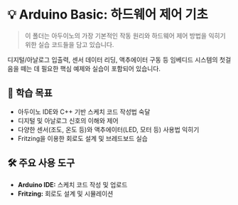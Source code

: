 # 💡 Arduino Basic: 하드웨어 제어 기초

> 이 폴더는 아두이노의 가장 기본적인 작동 원리와 하드웨어 제어 방법을 익히기 위한 실습 코드들을 담고 있습니다.

디지털/아날로그 입출력, 센서 데이터 리딩, 액추에이터 구동 등 임베디드 시스템의 첫걸음을 떼는 데 필요한 핵심 예제와 실습이 포함되어 있습니다.

## 🎯 학습 목표

* 아두이노 IDE와 C++ 기반 스케치 코드 작성법 숙달
* 디지털 및 아날로그 신호의 이해와 제어
* 다양한 센서(조도, 온도 등)와 액추에이터(LED, 모터 등) 사용법 익히기
* Fritzing을 이용한 회로도 설계 및 브레드보드 실습

## 🛠️ 주요 사용 도구

* **Arduino IDE:** 스케치 코드 작성 및 업로드
* **Fritzing:** 회로도 설계 및 시뮬레이션
